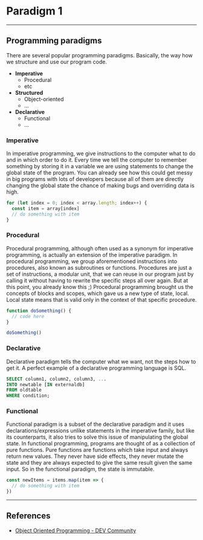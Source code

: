 # Paradigm 1

---

## Programming paradigms

There are several popular programming paradigms. Basically, the way how we structure and use our program code.

- **Imperative**
  - Procedural
  - etc
- **Structured**
  - Object-oriented
  - ...
- **Declarative**
  - Functional
  - ...

### Imperative

In imperative programming, we give instructions to the computer what to do and in which order to do it. Every time we tell the computer to remember something by storing it in a variable we are using statements to change the global state of the program. You can already see how this could get messy in big programs with lots of developers because all of them are directly changing the global state the chance of making bugs and overriding data is high.

```js
for (let index = 0; index < array.length; index++) {
  const item = array[index]
  // do something with item
}
```

### Procedural

Procedural programming, although often used as a synonym for imperative programming, is actually an extension of the imperative paradigm. In procedural programming, we group aforementioned instructions into procedures, also known as subroutines or functions. Procedures are just a set of instructions, a modular unit, that we can reuse in our program just by calling it without having to rewrite the specific steps all over again. But at this point, you already know this ;) Procedural programming brought us the concepts of blocks and scopes, which gave us a new type of state, local. Local state means that is valid only in the context of that specific procedure.

```js
function doSomething() {
  // code here
}

doSomething()
```

### Declarative

Declarative paradigm tells the computer what we want, not the steps how to get it. A perfect example of a declarative programming language is SQL.

```sql
SELECT column1, column2, column3, ...
INTO newtable [IN externaldb]
FROM oldtable
WHERE condition;
```

### Functional

Functional paradigm is a subset of the declarative paradigm and it uses declarations/expressions unlike statements in the imperative family, but like its counterparts, it also tries to solve this issue of manipulating the global state. In functional programming, programs are thought of as a collection of pure functions. Pure functions are functions which take input and always return new values. They never have side effects, they never mutate the state and they are always expected to give the same result given the same input. So in the functional paradigm, the state is immutable.

```js
const newItems = items.map(item => {
  // do something with item
})
```

---

## References

- [Object Oriented Programming - DEV Community](https://dev.to/blackcat_dev/object-oriented-programming--1oie)
